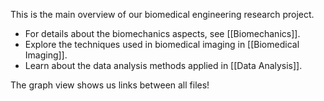 
This is the main overview of our biomedical engineering research project.

- For details about the biomechanics aspects, see [[Biomechanics]].
- Explore the techniques used in biomedical imaging in [[Biomedical Imaging]].
- Learn about the data analysis methods applied in [[Data Analysis]].

The graph view shows us links between all files!
